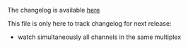 The changelog is available [here](https://github.com/phpbg/watchtv/releases)

This file is only here to track changelog for next release:
* watch simultaneously all channels in the same multiplex